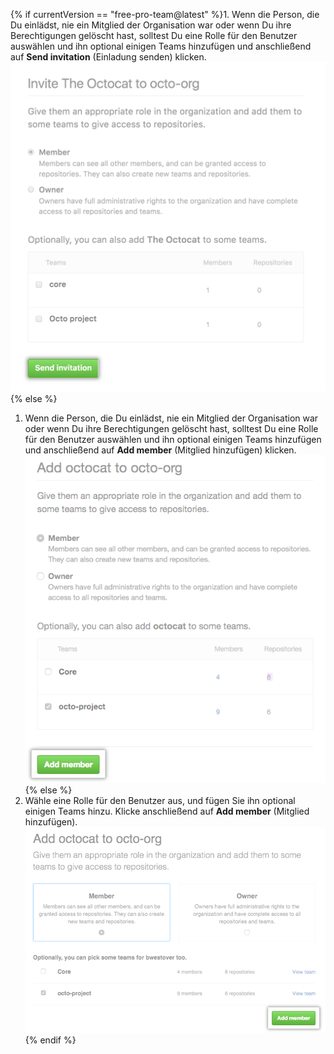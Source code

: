 {% if currentVersion == "free-pro-team@latest" %}1. Wenn die Person, die Du einlädst, nie ein Mitglied der Organisation war oder wenn Du ihre Berechtigungen gelöscht hast, solltest Du eine Rolle für den Benutzer auswählen und ihn optional einigen Teams hinzufügen und anschließend auf **Send invitation** (Einladung senden) klicken.
  ![Rollen- und Teamoptionen und Schaltfläche „Send invitation“ (Einladung senden)](/assets/images/help/organizations/add-role-send-invitation.png){% else %}
1. Wenn die Person, die Du einlädst, nie ein Mitglied der Organisation war oder wenn Du ihre Berechtigungen gelöscht hast, solltest Du eine Rolle für den Benutzer auswählen und ihn optional einigen Teams hinzufügen und anschließend auf **Add member** (Mitglied hinzufügen) klicken. ![Role and team options and add member button](/assets/images/help/organizations/add-role-add-member.png){% else %}
1. Wähle eine Rolle für den Benutzer aus, und fügen Sie ihn optional einigen Teams hinzu. Klicke anschließend auf **Add member** (Mitglied hinzufügen). ![Role and team options and add member button](/assets/images/help/organizations/add-role-add-member-2.7-lower.png){% endif %}
